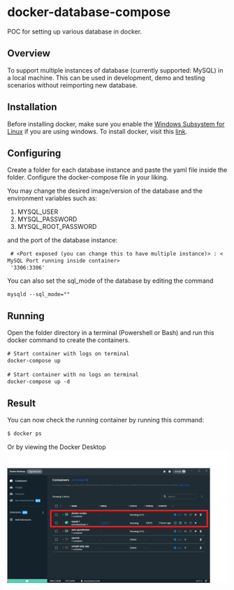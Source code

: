 # docker-database-compose
POC for setting up various database in docker.

## Overview
To support multiple instances of database (currently supported: MySQL) in a local machine.
This can be used in development, demo and testing scenarios without reimporting new database.

## Installation
Before installing docker, make sure you enable the [Windows Subsystem for Linux](https://pureinfotech.com/install-windows-subsystem-linux-2-windows-10/) if you are using windows.
To install docker, visit this [link](https://www.docker.com/products/docker-desktop/).


## Configuring
Create a folder for each database instance and paste the yaml file inside the folder.
Configure the docker-compose file in your liking.

You may change the desired image/version of the database and the environment variables such as:

1. MYSQL_USER
2. MYSQL_PASSWORD
3. MYSQL_ROOT_PASSWORD

and the port of the database instance:

```
 # <Port exposed (you can change this to have multiple instance)> : < MySQL Port running inside container>
 '3306:3306'
```

You can also set the sql_mode of the database by editing the command

```
mysqld --sql_mode=""
```

## Running
Open the folder directory in a terminal (Powershell or Bash) and run this docker command to create the containers.
```
# Start container with logs on terminal
docker-compose up

# Start container with no logs on terminal
docker-compose up -d
```

## Result
You can now check the running container by running this command:

```bash
$ docker ps
```
Or by viewing the Docker Desktop
![](docker.png)

